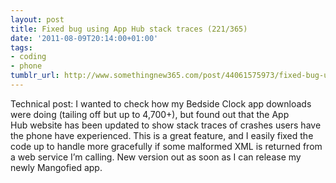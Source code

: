 ```yaml
---
layout: post
title: Fixed bug using App Hub stack traces (221/365)
date: '2011-08-09T20:14:00+01:00'
tags:
- coding
- phone
tumblr_url: http://www.somethingnew365.com/post/44061575973/fixed-bug-using-app-hub-stack-traces-221365
---
```

Technical post: I wanted to check how my Bedside Clock app downloads were doing (tailing off but up to 4,700+), but found out that the App Hub website has been updated to show stack traces of crashes users have the phone have experienced.
This is a great feature, and I easily fixed the code up to handle more gracefully if some malformed XML is returned from a web service I’m calling.
New version out as soon as I can release my newly Mangofied app.
